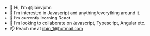 - 👋 Hi, I’m @jibinvjohn
- 👀 I’m interested in Javascript and anything/everything around it.
- 🌱 I’m currently learning React
- 💞️ I’m looking to collaborate on Javascript, Typescript, Angular etc.
- 📫 Reach me at jibin_1@hotmail.com

<!---
jibinvjohn/jibinvjohn is a ✨ special ✨ repository because its `README.md` (this file) appears on your GitHub profile.
You can click the Preview link to take a look at your changes.
--->
